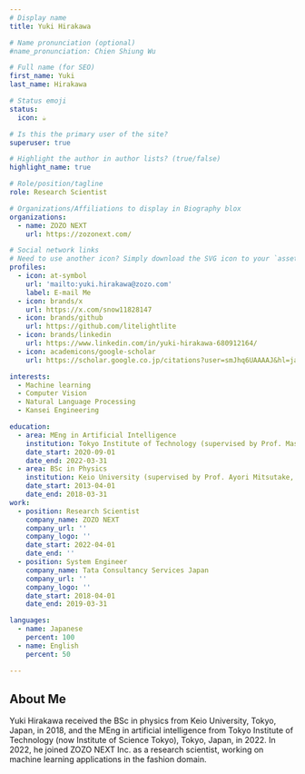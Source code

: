 ```yaml
---
# Display name
title: Yuki Hirakawa

# Name pronunciation (optional)
#name_pronunciation: Chien Shiung Wu

# Full name (for SEO)
first_name: Yuki
last_name: Hirakawa

# Status emoji
status:
  icon: ☕️

# Is this the primary user of the site?
superuser: true

# Highlight the author in author lists? (true/false)
highlight_name: true

# Role/position/tagline
role: Research Scientist

# Organizations/Affiliations to display in Biography blox
organizations:
  - name: ZOZO NEXT
    url: https://zozonext.com/

# Social network links
# Need to use another icon? Simply download the SVG icon to your `assets/media/icons/` folder.
profiles:
  - icon: at-symbol
    url: 'mailto:yuki.hirakawa@zozo.com'
    label: E-mail Me
  - icon: brands/x
    url: https://x.com/snow11828147
  - icon: brands/github
    url: https://github.com/litelightlite
  - icon: brands/linkedin
    url: https://www.linkedin.com/in/yuki-hirakawa-680912164/
  - icon: academicons/google-scholar
    url: https://scholar.google.co.jp/citations?user=smJhq6UAAAAJ&hl=ja

interests:
  - Machine learning
  - Computer Vision
  - Natural Language Processing
  - Kansei Engineering

education:
  - area: MEng in Artificial Intelligence
    institution: Tokyo Institute of Technology (supervised by Prof. Masamichi Shimosaka, A Lightweight Driving Behavior Modeling Using Greedy Feature Optimization)
    date_start: 2020-09-01
    date_end: 2022-03-31
  - area: BSc in Physics
    institution: Keio University (supervised by Prof. Ayori Mitsutake, Constant-Temperature Molecular Dynamics of an Argon System)
    date_start: 2013-04-01
    date_end: 2018-03-31
work:
  - position: Research Scientist
    company_name: ZOZO NEXT
    company_url: ''
    company_logo: ''
    date_start: 2022-04-01
    date_end: ''
  - position: System Engineer
    company_name: Tata Consultancy Services Japan
    company_url: ''
    company_logo: ''
    date_start: 2018-04-01
    date_end: 2019-03-31

languages:
  - name: Japanese
    percent: 100
  - name: English
    percent: 50

---
```


## About Me

Yuki Hirakawa received the BSc in physics from Keio University, Tokyo, Japan, in 2018, and the MEng in artificial intelligence from Tokyo Institute of Technology  (now Institute of Science Tokyo), Tokyo, Japan, in 2022. In 2022, he joined ZOZO NEXT Inc. as a research scientist, working on machine learning applications in the fashion domain.
